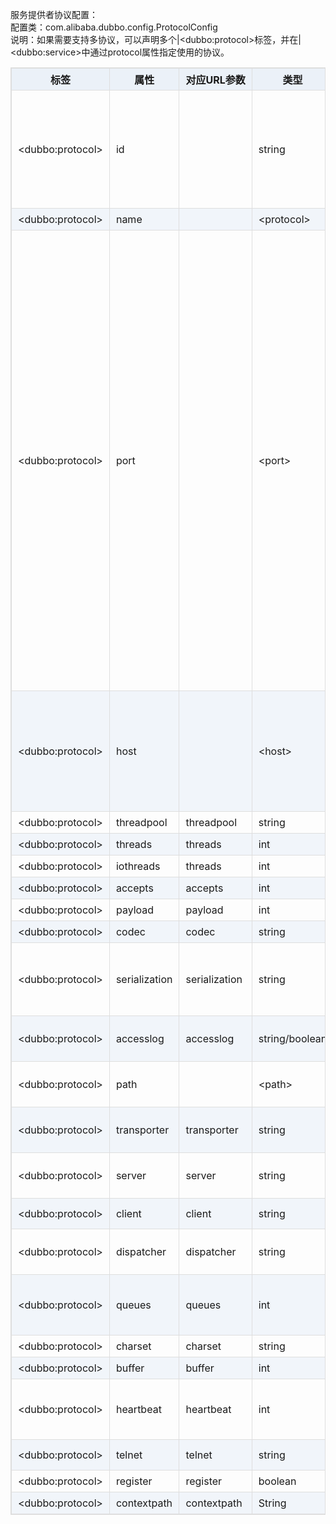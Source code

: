 <style>
table {
  width: 100%;
  max-width: 65em;
  border: 1px solid #dedede;
  margin: 15px auto;
  border-collapse: collapse;
  empty-cells: show;
}
table th,
table td {
  height: 35px;
  border: 1px solid #dedede;
  padding: 0 10px;
}
table th {
  font-weight: bold;
  text-align: center !important;
  background: rgba(158,188,226,0.2);
  white-space: nowrap;
}
table tbody tr:nth-child(2n) {
  background: rgba(158,188,226,0.12);
}
table td:nth-child(1) {
  white-space: nowrap;
}
table tr:hover {
  background: #efefef;
}
.table-area {
  overflow: auto;
}
</style>

<script type="text/javascript">
[].slice.call(document.querySelectorAll('table')).forEach(function(el){
    var wrapper = document.createElement('div');
    wrapper.className = 'table-area';
    el.parentNode.insertBefore(wrapper, el);
    el.parentNode.removeChild(el);
    wrapper.appendChild(el);
})
</script>

服务提供者协议配置：  
配置类：com.alibaba.dubbo.config.ProtocolConfig  
说明：如果需要支持多协议，可以声明多个|&lt;dubbo:protocol&gt;标签，并在|&lt;dubbo:service&gt;中通过protocol属性指定使用的协议。

|标签 | 属性 | 对应URL参数 | 类型 | 是否必填 | 缺省值 | 作用 | 描述 | 兼容性|
| -------- |---------|---------|---------|---------|---------|---------|---------|---------|
|&lt;dubbo:protocol&gt; | id |   | string | 可选 | dubbo | 配置关联 | 协议BeanId，可以在|&lt;dubbo:service protocol=""&gt;中引用此ID，如果ID不填，缺省和name属性值一样，重复则在name后加序号。 | 2.0.5以上版本|
|&lt;dubbo:protocol&gt; | name | |&lt;protocol&gt; | string | 必填 | dubbo | 性能调优 | 协议名称 | 2.0.5以上版本|
|&lt;dubbo:protocol&gt; | port | |&lt;port&gt; | int | 可选 | dubbo协议缺省端口为20880，rmi协议缺省端口为1099，http和hessian协议缺省端口为80 如果配置为-1 或者 没有配置port，则会分配一个没有被占用的端口。Dubbo 2.4.0+，分配的端口在协议缺省端口的基础上增长，确保端口段可控。 | 服务发现 | 服务端口 | 2.0.5以上版本|
|&lt;dubbo:protocol&gt; | host | |&lt;host&gt; | string | 可选 | 自动查找本机IP | 服务发现 | -服务主机名，多网卡选择或指定VIP及域名时使用，为空则自动查找本机IP，-建议不要配置，让Dubbo自动获取本机IP | 2.0.5以上版本|
|&lt;dubbo:protocol&gt; | threadpool | threadpool | string | 可选 | fixed | 性能调优 | 线程池类型，可选：fixed/cached | 2.0.5以上版本|
|&lt;dubbo:protocol&gt; | threads | threads | int | 可选 | 100 | 性能调优 | 服务线程池大小(固定大小) | 2.0.5以上版本|
|&lt;dubbo:protocol&gt; | iothreads | threads | int | 可选 | cpu个数+1 | 性能调优 | io线程池大小(固定大小) | 2.0.5以上版本|
|&lt;dubbo:protocol&gt; | accepts | accepts | int | 可选 | 0 | 性能调优 | 服务提供方最大可接受连接数 | 2.0.5以上版本|
|&lt;dubbo:protocol&gt; | payload | payload | int | 可选 | 88388608(=8M) | 性能调优 | 请求及响应数据包大小限制，单位：字节 | 2.0.5以上版本|
|&lt;dubbo:protocol&gt; | codec | codec | string | 可选 | dubbo | 性能调优 | 协议编码方式 | 2.0.5以上版本|
|&lt;dubbo:protocol&gt; | serialization | serialization | string | 可选 | dubbo协议缺省为hessian2，rmi协议缺省为java，http协议缺省为json | 性能调优 | 协议序列化方式，当协议支持多种序列化方式时使用，比如：dubbo协议的dubbo,hessian2,java,compactedjava，以及http协议的json等 | 2.0.5以上版本|
|&lt;dubbo:protocol&gt; | accesslog | accesslog | string/boolean | 可选 |   | 服务治理 | 设为true，将向logger中输出访问日志，也可填写访问日志文件路径，直接把访问日志输出到指定文件 | 2.0.5以上版本|
|&lt;dubbo:protocol&gt; | path | |&lt;path&gt; | string | 可选 |   | 服务发现 | 提供者上下文路径，为服务path的前缀 | 2.0.5以上版本|
|&lt;dubbo:protocol&gt; | transporter | transporter | string | 可选 | dubbo协议缺省为netty | 性能调优 | 协议的服务端和客户端实现类型，比如：dubbo协议的mina,netty等，可以分拆为server和client配置 | 2.0.5以上版本|
|&lt;dubbo:protocol&gt; | server | server | string | 可选 | dubbo协议缺省为netty，http协议缺省为servlet | 性能调优 | 协议的服务器端实现类型，比如：dubbo协议的mina,netty等，http协议的jetty,servlet等 | 2.0.5以上版本|
|&lt;dubbo:protocol&gt; | client | client | string | 可选 | dubbo协议缺省为netty | 性能调优 | 协议的客户端实现类型，比如：dubbo协议的mina,netty等 | 2.0.5以上版本|
|&lt;dubbo:protocol&gt; | dispatcher | dispatcher | string | 可选 | dubbo协议缺省为all | 性能调优 | 协议的消息派发方式，用于指定线程模型，比如：dubbo协议的all, direct, message, execution, connection等 | 2.1.0以上版本|
|&lt;dubbo:protocol&gt; | queues | queues | int | 可选 | 0 | 性能调优 | 线程池队列大小，当线程池满时，排队等待执行的队列大小，建议不要设置，当线程程池时应立即失败，重试其它服务提供机器，而不是排队，除非有特殊需求。 | 2.0.5以上版本|
|&lt;dubbo:protocol&gt; | charset | charset | string | 可选 | UTF-8 | 性能调优 | 序列化编码 | 2.0.5以上版本|
|&lt;dubbo:protocol&gt; | buffer | buffer | int | 可选 | 8192 | 性能调优 | 网络读写缓冲区大小 | 2.0.5以上版本|
|&lt;dubbo:protocol&gt; | heartbeat | heartbeat | int | 可选 | 0 | 性能调优 | 心跳间隔，对于长连接，当物理层断开时，比如拔网线，TCP的FIN消息来不及发送，对方收不到断开事件，此时需要心跳来帮助检查连接是否已断开 | 2.0.10以上版本|
|&lt;dubbo:protocol&gt; | telnet | telnet | string | 可选 |   | 服务治理 | 所支持的telnet命令，多个命令用逗号分隔 | 2.0.5以上版本|
|&lt;dubbo:protocol&gt; | register | register | boolean | 可选 | true | 服务治理 | 该协议的服务是否注册到注册中心 | 2.0.8以上版本|
|&lt;dubbo:protocol&gt; | contextpath | contextpath | String | 可选 | 缺省为空串 | 服务治理 |   | 2.0.6以上版本|